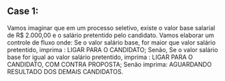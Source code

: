 ## Case 1: 

Vamos imaginar que em um processo seletivo, existe o valor base salarial de R$ 2.000,00 e o salário pretentido pelo candidato. Vamos elaborar um controle de fluxo onde:
Se o valor salário base, for maior que valor salário pretentido, imprima : LIGAR PARA O CANDIDATO;
Senão, Se o valor salário base for igual ao valor salário pretentido, imprima : LIGAR PARA O CANDIDATO, COM CONTRA PROPOSTA;
Senão imprima: AGUARDANDO RESULTADO DOS DEMAIS CANDIDATOS.
